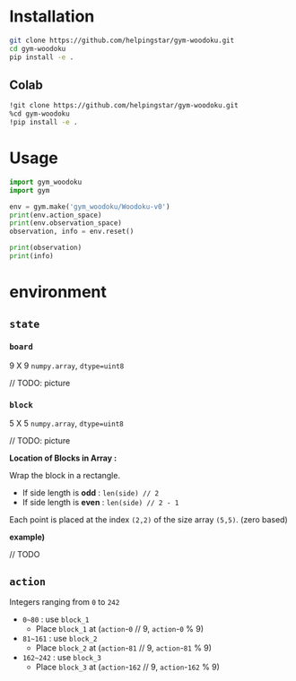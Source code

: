 # Installation

```bash
git clone https://github.com/helpingstar/gym-woodoku.git
cd gym-woodoku
pip install -e .
```

## Colab

```bash
!git clone https://github.com/helpingstar/gym-woodoku.git
%cd gym-woodoku
!pip install -e .
```

# Usage

```python
import gym_woodoku
import gym

env = gym.make('gym_woodoku/Woodoku-v0')
print(env.action_space)
print(env.observation_space)
observation, info = env.reset()

print(observation)
print(info)

```

# environment

## `state`

### `board`

9 X 9 `numpy.array`, `dtype=uint8`

// TODO: picture

### `block`

5 X 5 `numpy.array`, `dtype=uint8`

// TODO: picture

**Location of Blocks in Array :**

Wrap the block in a rectangle.
* If side length is **odd** : `len(side) // 2`
* If side length is **even** : `len(side) // 2 - 1`

Each point is placed at the index `(2,2)` of the size array `(5,5)`. (zero based)

**example)**

// TODO

## `action`
Integers ranging from `0` to `242`

* `0~80` : use `block_1`
  * Place `block_1` at (`action`-`0` // 9, `action`-`0` % 9)
* `81~161` : use `block_2`
  * Place `block_2` at (`action`-`81` // 9, `action`-`81` % 9)
* `162~242` : use `block_3`
  * Place `block_3` at (`action`-`162` // 9, `action`-`162` % 9)
